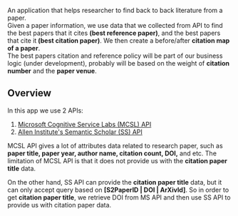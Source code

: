 <AppName>
<p>An application that helps researcher to find back to back literature from a paper.<br>
Given a paper information, we use data that we collected from API to find the best papers that it cites <b>(best reference paper)</b>, and the best papers that cite it<b> (best citation paper)</b>. We then create a before/after <b>citation map of a paper</b>. <br>
The best papers citation and reference policy will be part of our business logic (under development), probably will be based on the weight of <b>citation number</b> and the <b>paper venue</b>.
  </p>
<h2>Overview</h2>

In this app we use 2 APIs: 
<ol>
  <li><a href="https://docs.microsoft.com/en-us/azure/cognitive-services/academic-knowledge/paperentityattributes">Microsoft Cognitive Service Labs (MCSL) API</a></li>
  <li><a href="http://api.semanticscholar.org/">Allen Institute's Semantic Scholar (SS) API</a></li>
</ol>
<p>MCSL API gives a lot of attributes data related to research paper, such as <b>paper title, paper year, author name, citation count, DOI,</b> and etc. The limitation of MCSL API is that it does not provide us with the <b>citation paper title</b> data. 
</p>
<p>On the other hand, SS API can provide the <b>citation paper title</b> data, but it can only accept query based on <b>[S2PaperID | DOI | ArXivId]</b>. So in order to get <b>citation paper title</b>, we retrieve </b>DOI</b> from MS API and then use SS API to provide us with citation paper data.
</p>
